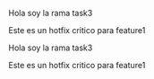 
Hola soy la rama task3

Este es un hotfix critico para feature1

Hola soy la rama task3

Este es un hotfix critico para feature1

